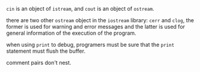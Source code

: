 
`cin` is an object of `istream`, and `cout` is an object of `ostream`.

there are two other `ostream` object in the `iostream` library: `cerr` and `clog`, the former is used for warning and error messages and the latter is used for general information of the execution of the program.

when using `print` to debug, programers must be sure that the `print` statement must flush the buffer.

comment pairs don't nest.